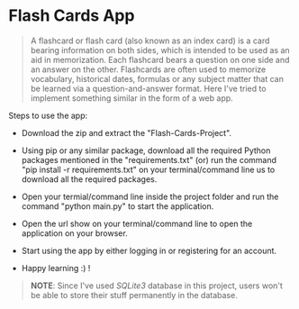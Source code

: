 # Flash Cards App


> A flashcard or flash card (also known as an index card) is a card bearing information on both sides, which is intended to be used as an aid in memorization. Each flashcard bears a question on one side and an answer on the other. Flashcards are often used to memorize vocabulary, historical dates, formulas or any subject matter that can be learned via a question-and-answer format. Here I've tried to implement something similar in the form of a web app.

Steps to use the app:

*    Download the zip and extract the "Flash-Cards-Project".

*    Using pip or any similar package, download all the required Python packages mentioned in the "requirements.txt" 
     (or) run the command "pip install -r requirements.txt" on your terminal/command line us to download all the required packages.

*    Open your termial/command line inside the project folder and run the command "python main.py" to start the application.

*    Open the url show on your terminal/command line to open the application on your browser. 

*    Start using the app by either logging in or registering for an account.

*    Happy learning :) !


> **NOTE**: Since I've used *SQLite3* database in this project, users won't be able to store their stuff permanently in the database.
